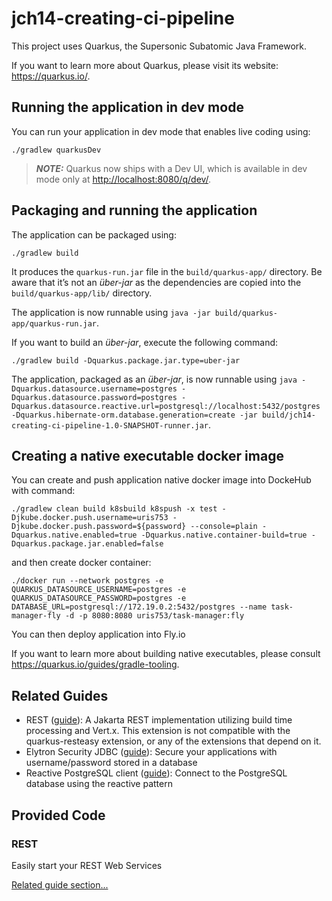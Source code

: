 # jch14-creating-ci-pipeline

This project uses Quarkus, the Supersonic Subatomic Java Framework.

If you want to learn more about Quarkus, please visit its website: <https://quarkus.io/>.

## Running the application in dev mode

You can run your application in dev mode that enables live coding using:

```shell script
./gradlew quarkusDev
```

> **_NOTE:_**  Quarkus now ships with a Dev UI, which is available in dev mode only at <http://localhost:8080/q/dev/>.

## Packaging and running the application

The application can be packaged using:

```shell script
./gradlew build
```

It produces the `quarkus-run.jar` file in the `build/quarkus-app/` directory.
Be aware that it’s not an _über-jar_ as the dependencies are copied into the `build/quarkus-app/lib/` directory.

The application is now runnable using `java -jar build/quarkus-app/quarkus-run.jar`.

If you want to build an _über-jar_, execute the following command:

```shell script
./gradlew build -Dquarkus.package.jar.type=uber-jar
```

The application, packaged as an _über-jar_, is now runnable using `java -Dquarkus.datasource.username=postgres -Dquarkus.datasource.password=postgres -Dquarkus.datasource.reactive.url=postgresql://localhost:5432/postgres -Dquarkus.hibernate-orm.database.generation=create -jar build/jch14-creating-ci-pipeline-1.0-SNAPSHOT-runner.jar`.

## Creating a native executable docker image

You can create and push application native docker image into DockeHub with command:

```shell script
./gradlew clean build k8sbuild k8spush -x test -Djkube.docker.push.username=uris753 -Djkube.docker.push.password=${password} --console=plain -Dquarkus.native.enabled=true -Dquarkus.native.container-build=true -Dquarkus.package.jar.enabled=false
```
and then create docker container:
```shell script
./docker run --network postgres -e QUARKUS_DATASOURCE_USERNAME=postgres -e QUARKUS_DATASOURCE_PASSWORD=postgres -e DATABASE_URL=postgresql://172.19.0.2:5432/postgres --name task-manager-fly -d -p 8080:8080 uris753/task-manager:fly
```

You can then deploy application into Fly.io

If you want to learn more about building native executables, please consult <https://quarkus.io/guides/gradle-tooling>.

## Related Guides

- REST ([guide](https://quarkus.io/guides/rest)): A Jakarta REST implementation utilizing build time processing and
  Vert.x. This extension is not compatible with the quarkus-resteasy extension, or any of the extensions that depend on
  it.
- Elytron Security JDBC ([guide](https://quarkus.io/guides/security-jdbc)): Secure your applications with
  username/password stored in a database
- Reactive PostgreSQL client ([guide](https://quarkus.io/guides/reactive-sql-clients)): Connect to the PostgreSQL
  database using the reactive pattern

## Provided Code

### REST

Easily start your REST Web Services

[Related guide section...](https://quarkus.io/guides/getting-started-reactive#reactive-jax-rs-resources)
